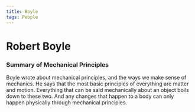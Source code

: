 ```yaml
---
title: Boyle
tags: People
---
```

# Robert Boyle

### Summary of Mechanical Principles
Boyle wrote about mechanical principles, and the ways we make sense of mechanics. He says that the most basic principles of everything are matter and motion. Everything that can be said mechanically about an object boils down to these two. And any changes that happen to a body can only happen physically through mechanical principles.